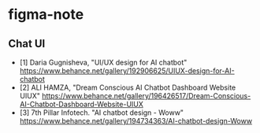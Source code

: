 # figma-note

## Chat UI
* [1] Daria Gugnisheva, "UI/UX design for AI chatbot" https://www.behance.net/gallery/192906625/UIUX-design-for-AI-chatbot
* [2] ALI HAMZA, "Dream Conscious AI Chatbot Dashboard Website UIUX" https://www.behance.net/gallery/196426517/Dream-Conscious-AI-Chatbot-Dashboard-Website-UIUX
* [3] 7th Pillar Infotech. "AI chatbot design - Woww" https://www.behance.net/gallery/194734363/AI-chatbot-design-Woww

